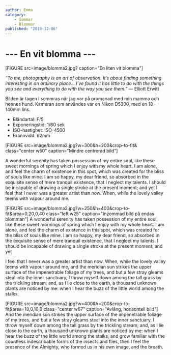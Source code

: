 ```yaml
---
author: Emma
category:
    - Sommar
    - Blommor
published: "2019-12-06"
---
```

--- En vit blomma ---
==================================

[FIGURE src=image/blomma2.jpg? caption="En liten vit blomma"]

*“To me, photography is an art of observation. It’s about finding something interesting in an ordinary place… I’ve found it has little to do with the things you see and everything to do with the way you see them.”* — Elliott Erwitt

<!--more-->

Bilden är tagen i sommras när jag var på promenad med min mamma och hennes hund. Kameran som användes var en Nikon D5300, med en 18 - 140mm lins.

<ul>
<li>Bländartal: F/5</li>

<li>Exponeringstid: 1/60 sek</li>

<li>ISO-hastighet: ISO-4500</li>

<li>Brännvidd: 62mm</li>
</ul>


[FIGURE src=image/blomma2.jpg?w=300&h=200&crop-to-fit& class="center w50" caption="Mindre centrerad bild"]

A wonderful serenity has taken possession of my entire soul, like these sweet mornings of spring which I enjoy with my whole heart. I am alone, and feel the charm of existence in this spot, which was created for the bliss of souls like mine. I am so happy, my dear friend, so absorbed in the exquisite sense of mere tranquil existence, that I neglect my talents. I should be incapable of drawing a single stroke at the present moment; and yet I feel that I never was a greater artist than now. When, while the lovely valley teems with vapour around me.

[FIGURE src=image/blomma2.jpg?w=250&h=400&crop-to-fit&area=0,20,0,40 class="left w25" caption="Inzommad bild på endas blomman"]
A wonderful serenity has taken possession of my entire soul, like these sweet mornings of spring which I enjoy with my whole heart. I am alone, and feel the charm of existence in this spot, which was created for the bliss of souls like mine. I am so happy, my dear friend, so absorbed in the exquisite sense of mere tranquil existence, that I neglect my talents. I should be incapable of drawing a single stroke at the present moment; and yet

I feel that I never was a greater artist than now. When, while the lovely valley teems with vapour around me, and the meridian sun strikes the upper surface of the impenetrable foliage of my trees, and but a few stray gleams steal into the inner sanctuary, I throw myself down among the tall grass by the trickling stream; and, as I lie close to the earth, a thousand unknown plants are noticed by me: when I hear the buzz of the little world among the stalks.

[FIGURE src=image/blomma2.jpg?w=400&h=200&crop-to-fit&area=10,0,10,0 class="center w67" caption="Avlång, horisontell bild"]
And the meridian sun strikes the upper surface of the impenetrable foliage of my trees, and but a few stray gleams steal into the inner sanctuary, I throw myself down among the tall grass by the trickling stream; and, as I lie close to the earth, a thousand unknown plants are noticed by me: when I hear the buzz of the little world among the stalks, and grow familiar with the countless indescribable forms of the insects and flies, then I feel the presence of the Almighty, who formed us in his own image, and the breath.
